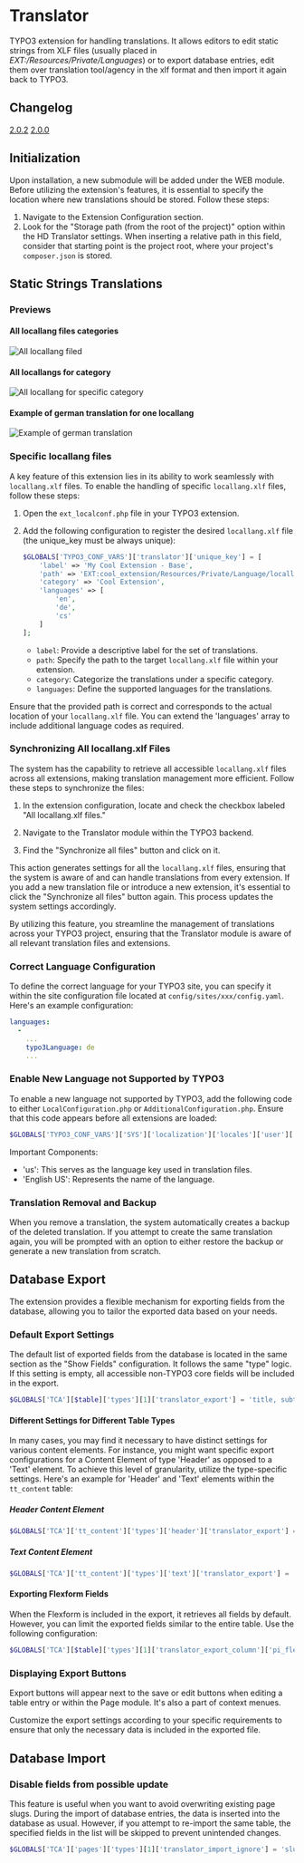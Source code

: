 # Translator
TYPO3 extension for handling translations. It allows editors to edit static strings from XLF files (usually placed in *EXT:/Resources/Private/Languages*) or to export database entries, edit them over translation tool/agency in the xlf format and then import it again back to TYPO3.

## Changelog
[2.0.2](Documentation/Changelog/2.0.2.md)
[2.0.0](Documentation/Changelog/2.0.0.md)

## Initialization

Upon installation, a new submodule will be added under the WEB module. Before utilizing
the extension's features, it is essential to specify the location where new translations should be stored.
Follow these steps:

1. Navigate to the Extension Configuration section.
2. Look for the "Storage path (from the root of the project)" option within the HD Translator settings.
When inserting a relative path in this field, consider that starting point is the project root,
where your project's `composer.json` is stored.

## Static Strings Translations
### Previews
#### All locallang files categories
![All locallang filed](Documentation/Images/all_locallang_files.PNG "All locallang filed")

#### All locallangs for category
![All locallang for specific category](Documentation/Images/category.PNG "All locallang for specific category")

#### Example of german translation for one locallang
![Example of german translation](Documentation/Images/detail.PNG "Example of german translation")

### Specific locallang files
A key feature of this extension lies in its ability to work seamlessly with `locallang.xlf` files. To enable the handling of specific `locallang.xlf` files, follow these steps:


1. Open the `ext_localconf.php` file in your TYPO3 extension.

2. Add the following configuration to register the desired `locallang.xlf` file (the unique_key must be always unique):

    ```php
    $GLOBALS['TYPO3_CONF_VARS']['translator']['unique_key'] = [
        'label' => 'My Cool Extension - Base',
        'path' => 'EXT:cool_extension/Resources/Private/Language/locallang.xlf',
        'category' => 'Cool Extension',
        'languages' => [
            'en',
            'de',
            'cs'
        ]
    ];
    ```
    - `label`: Provide a descriptive label for the set of translations.
    - `path`: Specify the path to the target `locallang.xlf` file within your extension.
    - `category`: Categorize the translations under a specific category.
    - `languages`: Define the supported languages for the translations.

Ensure that the provided path is correct and corresponds to the actual location of your `locallang.xlf` file. You can extend the 'languages' array to include additional language codes as required.

### Synchronizing All locallang.xlf Files

The system has the capability to retrieve all accessible `locallang.xlf` files across all extensions, making translation management more efficient. Follow these steps to synchronize the files:

1. In the extension configuration, locate and check the checkbox labeled "All locallang.xlf files."

2. Navigate to the Translator module within the TYPO3 backend.

3. Find the "Synchronize all files" button and click on it.

This action generates settings for all the `locallang.xlf` files, ensuring that the system is aware of and can handle translations from every extension. If you add a new translation file or introduce a new extension, it's essential to click the "Synchronize all files" button again. This process updates the system settings accordingly.

By utilizing this feature, you streamline the management of translations across your TYPO3 project, ensuring that the Translator module is aware of all relevant translation files and extensions.

### Correct Language Configuration

To define the correct language for your TYPO3 site, you can specify it within the site configuration file located at `config/sites/xxx/config.yaml`. Here's an example configuration:

```yaml
languages:
  -
    ...
    typo3Language: de
    ...
```

### Enable New Language not Supported by TYPO3

To enable a new language not supported by TYPO3, add the following code to either `LocalConfiguration.php` or `AdditionalConfiguration.php`. Ensure that this code appears before all extensions are loaded:

```php
$GLOBALS['TYPO3_CONF_VARS']['SYS']['localization']['locales']['user']['us'] = 'English US';
```

Important Components:
- 'us': This serves as the language key used in translation files.
- 'English US': Represents the name of the language.

### Translation Removal and Backup

When you remove a translation, the system automatically creates a backup of the deleted translation. If you attempt to create the same translation again, you will be prompted with an option to either restore the backup or generate a new translation from scratch.

## Database Export

The extension provides a flexible mechanism for exporting fields from the database, allowing you to tailor the exported data based on your needs.

### Default Export Settings

The default list of exported fields from the database is located in the same section as the "Show Fields" configuration. It follows the same "type" logic. If this setting is empty, all accessible non-TYPO3 core fields will be included in the export.

```php
$GLOBALS['TCA'][$table]['types'][1]['translator_export'] = 'title, subtitle, another_field';
```
#### Different Settings for Different Table Types

In many cases, you may find it necessary to have distinct settings for various content elements. For instance, you might want specific export configurations for a Content Element of type 'Header' as opposed to a 'Text' element. To achieve this level of granularity, utilize the type-specific settings. Here's an example for 'Header' and 'Text' elements within the `tt_content` table:

##### Header Content Element
```php
$GLOBALS['TCA']['tt_content']['types']['header']['translator_export'] = 'header, subheader';
```
##### Text Content Element
```php
$GLOBALS['TCA']['tt_content']['types']['text']['translator_export'] = 'header, subheader, bodytext';
```

#### Exporting Flexform Fields

When the Flexform is included in the export, it retrieves all fields by default. However, you can limit the exported fields similar to the entire table. Use the following configuration:

```php
$GLOBALS['TCA'][$table]['types'][1]['translator_export_column']['pi_flexform'] = 'settings.text, settings.header';
```

### Displaying Export Buttons

Export buttons will appear next to the save or edit buttons when editing a table entry or within the Page module. It's also a part of context menues.

Customize the export settings according to your specific requirements to ensure that only the necessary data is included in the exported file.

## Database Import

### Disable fields from possible update
This feature is useful when you want to avoid overwriting existing page slugs. During the import of database entries, the data is inserted into the database as usual. However, if you attempt to re-import the same table, the specified fields in the list will be skipped to prevent unintended changes.
```php
$GLOBALS['TCA']['pages']['types'][1]['translator_import_ignore'] = 'slug,url';
```

